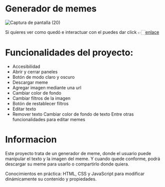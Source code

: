 # Generador de memes 


![Captura de pantalla (20)](https://github.com/maribelcongo/poyecto2/assets/123903736/27ab3380-18f8-4b05-95e4-a389c7dd10ea)



Si quieres ver como quedó e interactuar con el  puedes dar click 👉🏻[enlace](https://maribelcongo.github.io/mi-porfolio/)



# Funcionalidades del proyecto:

* Accesibilidad
* Abrir y cerrar paneles
* Botón de modo claro y oscuro
* Descargar meme
* Agregar imagen mediante una url
* Cambiar color de fondo
* Cambiar filtros de la imagen
* Botón de restablecer filtros
* Editar texto
* Remover texto
Cambiar color de fondo de texto
Entre otras funcionalidades para editar memes

# Informacion 

Este proyecto trata de un generador de meme, donde el usuario puede manipular el texto y la imagen del meme. Y cuando quede conforme, podrá descargar su meme para usarlo o compartirlo donde quiera.

Conocimientos en práctica: HTML, CSS y JavaScript para modificar dinámicamente su contenido y propiedades.
